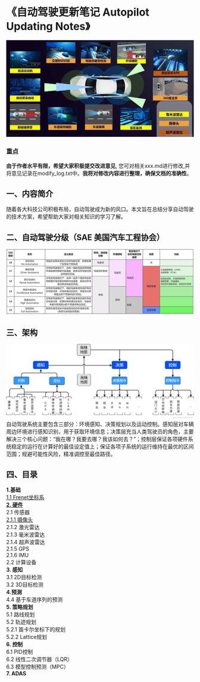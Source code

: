 # 《自动驾驶更新笔记 Autopilot Updating Notes》

![封面](./imgs/1.jpg)
### 重点
**由于作者水平有限，希望大家积极提交改进意见**, 您可对相关xxx.md进行修改,并将意见记录在modify_log.txt中。**我将对修改内容进行整理，确保文档的准确性**。

## 一、内容简介
随着各大科技公司积极布局，自动驾驶成为新的风口。本文旨在总结分享自动驾驶的技术方案，希望帮助大家对相关知识的学习了解。

## 二、自动驾驶分级（SAE 美国汽车工程协会）
![自动驾驶分级](./imgs/2.jpg)

## 三、架构
![架构](./imgs/3.jpg)
自动驾驶系统主要包含三部分：环境感知、决策规划以及运动控制。感知层对车辆周边环境进行感知识别，用于获取环境信息；决策层充当人类驾驶员的角色，主要解决三个核心问题：“我在哪？我要去哪？我该如何去？”；控制层保证各项硬件系统稳定的运行在计算好的最佳设定值上；保证各项子系统的运行维持在最优的区间范围；规避可能性风险，精准调控至最佳路径。


## 四、目录

**1.基础** \
[1.1 Frenet坐标系](./ch01_%E5%9F%BA%E7%A1%80/1.1%20Frenet%E5%9D%90%E6%A0%87%E7%B3%BB.md) \
[**2. 硬件**](./ch02_%E7%A1%AC%E4%BB%B6/README.md) \
2.1 传感器 \
[2.1.1 摄像头](./ch02_%E7%A1%AC%E4%BB%B6/2.1%20%E4%BC%A0%E6%84%9F%E5%99%A8/2.1.1%20%E6%91%84%E5%83%8F%E5%A4%B4.md) \
2.1.2 激光雷达 \
2.1.3 毫米波雷达 \
2.1.4 超声波雷达 \
2.1.5 GPS \
2.1.6 IMU \
2.2 计算设备 \
**3. 感知** \
3.1 2D目标检测 \
3.2 3D目标检测 \
**4.预测** \
4.4 基于车道序列的预测 \
**5. 策略规划** \
5.1 路线规划 \
5.2 轨迹规划 \
5.2.1 笛卡尔坐标下的规划 \
5.2.2 Lattice规划 \
**6. 控制** \
6.1 PID控制 \
6.2 线性二次调节器（LQR）\
6.3 模型控制预测（MPC）\
**7. ADAS** 



